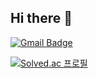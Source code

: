 ## Hi there 👋

[![Gmail Badge](https://img.shields.io/badge/Gmail-d14836?style=flat-square&logo=Gmail&logoColor=white&link=mailto:7sonicx@gmail.com)](mailto:7sonicx@gmail.com)

[![Solved.ac
프로필](http://mazassumnida.wtf/api/v2/generate_badge?boj=Lillyi)](https://solved.ac/Lillyi)


<!--
**7hyunii/7hyunii** is a ✨ _special_ ✨ repository because its `README.md` (this file) appears on your GitHub profile.

Here are some ideas to get you started:

- 🔭 I’m currently working on ...
- 🌱 I’m currently learning ...
- 👯 I’m looking to collaborate on ...
- 🤔 I’m looking for help with ...
- 💬 Ask me about ...
- 📫 How to reach me: ...
- 😄 Pronouns: ...
- ⚡ Fun fact: ...
-->

